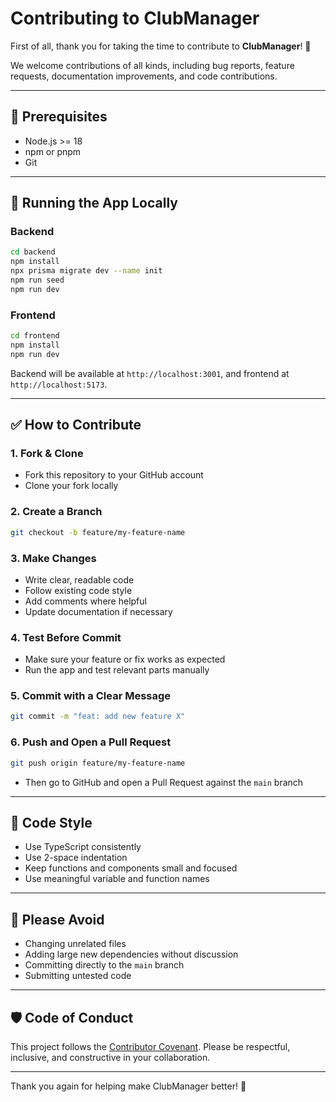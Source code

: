 # Contributing to ClubManager

First of all, thank you for taking the time to contribute to **ClubManager**! 🙏

We welcome contributions of all kinds, including bug reports, feature requests, documentation improvements, and code contributions.

---

## 🧰 Prerequisites

* Node.js >= 18
* npm or pnpm
* Git

---

## 🧪 Running the App Locally

### Backend

```bash
cd backend
npm install
npx prisma migrate dev --name init
npm run seed
npm run dev
```

### Frontend

```bash
cd frontend
npm install
npm run dev
```

Backend will be available at `http://localhost:3001`, and frontend at `http://localhost:5173`.

---

## ✅ How to Contribute

### 1. Fork & Clone

* Fork this repository to your GitHub account
* Clone your fork locally

### 2. Create a Branch

```bash
git checkout -b feature/my-feature-name
```

### 3. Make Changes

* Write clear, readable code
* Follow existing code style
* Add comments where helpful
* Update documentation if necessary

### 4. Test Before Commit

* Make sure your feature or fix works as expected
* Run the app and test relevant parts manually

### 5. Commit with a Clear Message

```bash
git commit -m "feat: add new feature X"
```

### 6. Push and Open a Pull Request

```bash
git push origin feature/my-feature-name
```

* Then go to GitHub and open a Pull Request against the `main` branch

---

## 📎 Code Style

* Use TypeScript consistently
* Use 2-space indentation
* Keep functions and components small and focused
* Use meaningful variable and function names

---

## 🚫 Please Avoid

* Changing unrelated files
* Adding large new dependencies without discussion
* Committing directly to the `main` branch
* Submitting untested code

---

## 🛡️ Code of Conduct

This project follows the [Contributor Covenant](CODE_OF_CONDUCT.md). Please be respectful, inclusive, and constructive in your collaboration.

---

Thank you again for helping make ClubManager better! 💙
